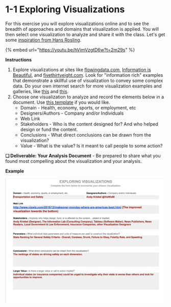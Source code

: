 # 1-1 Exploring Visualizations

For this exercise you will explore visualizations online and to see the breadth of approaches and domains that visualization is applied. You will then select one visualization to analyze and share it with the class. Let's get some [inspiration from Hans Rosling](https://youtu.be/hVimVzgtD6w?t=2m29s).

{% embed url="https://youtu.be/hVimVzgtD6w?t=2m29s" %}

**Instructions**

1. Explore visualizations at sites like [flowingdata.com](https://flowingdata.com/), [Information is Beautiful](http://www.informationisbeautiful.net/), and [fivethirtyeight.com](http://fivethirtyeight.com/). Look for "information rich" examples that demonstrate a skillful use of visualization to convey some complex data. Do your own internet search for more visualization examples and galleries, like [this](https://www.maptive.com/17-impressive-data-visualization-examples-need-see/) and [this](https://blog.hubspot.com/marketing/great-data-visualization-examples#sm.000010salgspwqfi8r53m1glwg4x7).
2. Choose one visualization to analyze and record the elements below in a document. Use [this template](https://docs.google.com/document/d/1276ufg4SrhtsCNJRJaZaPEl0mV8tSz1RT37cvFpxzEs/edit?usp=sharing) if you would like. 
   * Domain - Health, economy, sports, or employment, etc
   * Designers/Authors - Company and/or Individuals
   * Web Link
   * Stakeholders - Who is the content designed for? And who helped design or fund the content.
   * Conclusions - What direct conclusions can be drawn from the visualization?
   * Value - What is the value? Is it meant to call people to some action?

**❏ Deliverable: Your Analysis Document** - Be prepared to share what you found most compelling about the visualization and your analysis.

**Example**

![](../../.gitbook/assets/datavizanalysis.png)

